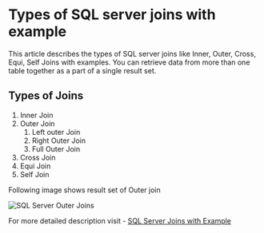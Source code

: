 # Types of SQL server joins with example

This article describes the types of SQL server joins like Inner, Outer, Cross, Equi, Self Joins with examples. You can retrieve data from more than one table together as a part of a single result set.

## Types of Joins

1. Inner Join
1. Outer Join
   1. Left outer Join
   1. Right Outer Join
   1. Full Outer Join
1. Cross Join
1. Equi Join
1. Self Join


Following image shows result set of Outer join

![SQL Server Outer Joins](https://geeksarray.com/images/blog/sql-server-outer-join-example.png)

For more detailed description visit - [SQL Server Joins with Example](https://geeksarray.com/blog/types-of-sql-server-joins-with-example)
